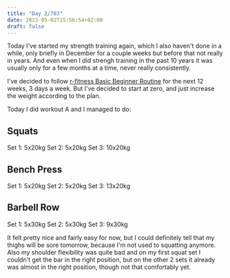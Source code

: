 ```yaml
---
title: "Day 2/783"
date: 2023-05-02T15:56:54+02:00
draft: false
---
```


Today I've started my strength training again, which I also haven't done in a while, only briefly in December for a couple weeks but before that not really in years.
And even when I did strengh training in the past 10 years it was usually only for a few months at a time, never really consistently.

I've decided to follow [r-fitness Basic Beginner Routine](https://thefitness.wiki/routines/r-fitness-basic-beginner-routine/) for the next 12 weeks, 3 days a week.
But I've decided to start at zero, and just increase the weight according to the plan.

Today I did workout A and I managed to do:

## Squats

Set 1: 5x20kg
Set 2: 5x20kg
Set 3: 10x20kg

## Bench Press

Set 1: 5x20kg
Set 2: 5x20kg
Set 3: 13x20kg

## Barbell Row

Set 1: 5x30kg
Set 2: 5x30kg
Set 3: 9x30kg

It felt pretty nice and fairly easy for now, but I could definitely tell that my thighs will be sore tomorrow, because I'm not used to squatting anymore.
Also my shoulder flexibility was quite bad and on my first squat set I couldn't get the bar in the right position, but on the other 2 sets it already was almost in the right position, though not that comfortably yet.
